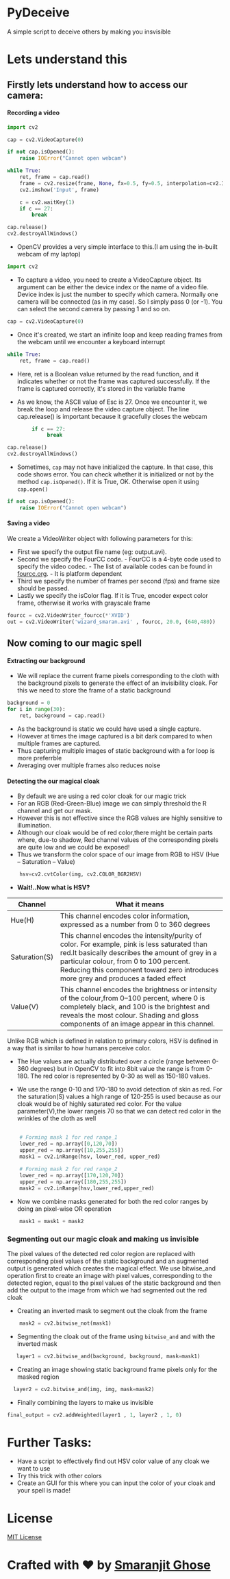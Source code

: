 # PyDeceive
A simple script to deceive others by making you insvisible

# Lets understand this

## Firstly lets understand how to access our camera:

#### Recording a video
```python
import cv2

cap = cv2.VideoCapture(0)

if not cap.isOpened():
    raise IOError("Cannot open webcam")

while True:
    ret, frame = cap.read()
    frame = cv2.resize(frame, None, fx=0.5, fy=0.5, interpolation=cv2.INTER_AREA)
    cv2.imshow('Input', frame)

    c = cv2.waitKey(1)
    if c == 27:
        break

cap.release()
cv2.destroyAllWindows()
```

- OpenCV provides a very simple interface to this.(I am using the in-built webcam of my laptop)
```python
import cv2
```
- To capture a video, you need to create a VideoCapture object. Its argument can be either the device index or the name of a video file. Device index is just the number to specify which camera. Normally one camera will be connected (as in my case). So I simply pass 0 (or -1). You can select the second camera by passing 1 and so on. 

```python
cap = cv2.VideoCapture(0)
```
- Once it's created, we start an infinite loop and keep reading frames from the webcam until we encounter a keyboard interrupt

```python
while True:
    ret, frame = cap.read()
 ```

- Here, ret is a Boolean value returned by the read function, and it indicates whether or not the frame was captured successfully. If the frame is captured correctly, it's stored in the variable frame

- As we know, the ASCII value of Esc is 27. Once we encounter it, we break the loop and release the video capture object. The line cap.release() is important because it gracefully closes the webcam

```python    
        if c == 27:
             break

cap.release()
cv2.destroyAllWindows()
```
- Sometimes, ```cap``` may not have initialized the capture. In that case, this code shows error. You can check whether it is initialized or not by the method ```cap.isOpened()```. If it is True, OK. Otherwise open it using ```cap.open()```
```python
if not cap.isOpened():
    raise IOError("Cannot open webcam")
```
#### Saving a video

We create a VideoWriter object with following parameters for this:
- First we specify the output file name (eg: output.avi). 
- Second we specify the FourCC code.
                - FourCC is a 4-byte code used to specify the video codec.
                - The list of available codes can be found in [fourcc.org](http://www.fourcc.org/codecs.php).
                - It is platform dependent
- Third we specify the number of frames per second (fps) and frame size should be passed. 
- Lastly we specify the isColor flag. If it is True, encoder expect color frame, otherwise it works with grayscale frame

```python
fourcc = cv2.VideoWriter_fourcc(*'XVID')
out = cv2.VideoWriter('wizard_smaran.avi' , fourcc, 20.0, (640,480))
```
   
## Now coming to our magic spell

#### Extracting our background
- We will replace the current frame pixels corresponding to the cloth with the background pixels to generate the effect of an invisibility cloak. For this we need to store the frame of a static background
```python
background = 0
for i in range(30):
    ret, background = cap.read()
```
- As the background is static we could have used a single capture. 
- However at times the image captured is a bit dark compared to when multiple frames are captured. 
- Thus capturing multiple images of static background with a for loop is more preferrble
- Averaging over multiple frames also reduces noise

#### Detecting the our magical cloak
- By default we are using a red color cloak for our magic trick 
- For an RGB (Red-Green-Blue) image we can simply threshold the R channel and get our mask. 
- However this is not effective since the RGB values are highly sensitive to illumination. 
- Although our cloak would be of red color,there might be certain parts where, due-to shadow, Red channel values of the corresponding pixels are quite low and we could be exposed!
- Thus we transform the color space of our image from RGB to HSV (Hue – Saturation – Value)

```python
    hsv=cv2.cvtColor(img, cv2.COLOR_BGR2HSV)
 ```

- **Wait!..Now what is HSV?**

| Channel | What it means |
| ------- | ----------------------------------------------------------------------------------- |
| Hue(H) | This channel encodes color information, expressed as a number from 0 to 360 degrees |
| Saturation(S) |This channel encodes the intensity/purity of color. For example, pink is less saturated than red.It basically describes the amount of grey in a particular colour, from 0 to 100 percent. Reducing this component toward zero introduces more grey and produces a faded effect|
| Value(V) | This channel encodes the brightness or intensity of the colour,from 0–100 percent, where 0 is completely black, and 100 is the brightest and reveals the most colour. Shading and gloss components of an image appear in this channel. |

Unlike RGB which is defined in relation to primary colors, HSV is defined in a way that is similar to how humans perceive color.

- The Hue values are actually distributed over a circle (range between 0-360 degrees) but in OpenCV to fit into 8bit value the range is from 0-180. The red color is represented by 0-30 as well as 150-180 values.

- We use the range 0-10 and 170-180 to avoid detection of skin as red. For the saturation(S) values a high range of 120-255 is used because as our cloak would be of highly saturated red color. For the value parameter(V),the lower rangeis 70 so that we can detect red color in the wrinkles of the cloth as well
```python
    
    # Forming mask 1 for red range_1
    lower_red = np.array([0,120,70])
    upper_red = np.array([10,255,255])
    mask1 = cv2.inRange(hsv, lower_red, upper_red)
 
    # Forming mask 2 for red range_2
    lower_red = np.array([170,120,70])
    upper_red = np.array([180,255,255])
    mask2 = cv2.inRange(hsv,lower_red,upper_red)
  ```

- Now we combine masks generated for both the red color ranges by doing an pixel-wise OR operation 

```python
    mask1 = mask1 + mask2 
 ```
### Segmenting out our magic cloak and making us invisible

The pixel values of the detected red color region are replaced with corresponding pixel values of the static background and an augmented output is generated which creates the magical effect. We use bitwise_and operation first to create an image with pixel values, corresponding to the detected region, equal to the pixel values of the static background and then add the output to the image  from which we had segmented out the red cloak

- Creating an inverted mask to segment out the cloak from the frame
```python
    mask2 = cv2.bitwise_not(mask1)
 ```
 
 - Segmenting the cloak out of the frame using ```bitwise_and``` and with the inverted mask
 ```python
    layer1 = cv2.bitwise_and(background, background, mask=mask1)
 ```
 -  Creating an image showing static background frame pixels only for the masked region
  ```python
    layer2 = cv2.bitwise_and(img, img, mask=mask2)
 ```
 
 - Finally combining the layers to make us invisible
 
 ```python
 final_output = cv2.addWeighted(layer1 , 1, layer2 , 1, 0)
 ```
 
 # Further Tasks:
 - Have a script to effectively find out HSV color value of any cloak we want to use
 - Try this trick with other colors
 - Create an GUI for this where you can input the color of your cloak and your spell is made!
 
 # License
 
 [MIT License](https://github.com/smaranjitghose/PyDeceive/blob/master/LICENSE)
 
 # Crafted with ❤️ by [Smaranjit Ghose](https://github.com/smaranjitghose)
